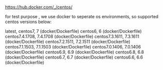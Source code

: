 https://hub.docker.com/_/centos/

for test purpose , we use docker to seperate os environments, so supported centos versions below:  

latest, centos7, 7 (docker/Dockerfile)
centos6, 6 (docker/Dockerfile)
centos7.4.1708, 7.4.1708 (docker/Dockerfile)
centos7.3.1611, 7.3.1611 (docker/Dockerfile)
centos7.2.1511, 7.2.1511 (docker/Dockerfile)
centos7.1.1503, 7.1.1503 (docker/Dockerfile)
centos7.0.1406, 7.0.1406 (docker/Dockerfile)
centos6.9, 6.9 (docker/Dockerfile)
centos6.8, 6.8 (docker/Dockerfile)
centos6.7, 6.7 (docker/Dockerfile)
centos6.6, 6.6 (docker/Dockerfile)